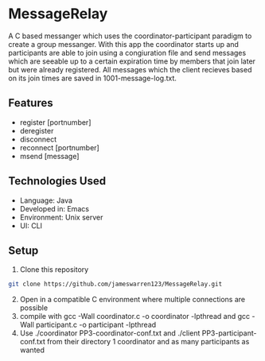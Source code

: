 # MessageRelay
A C based messanger which uses the coordinator-participant paradigm to create a group messanger. With this app the coordinator starts up and participants are able to join using a congiuration file and send messages which are seeable up to a certain expiration time by members that join later but were already registered. All messages which the client recieves based on its join times are saved in 1001-message-log.txt.
## Features
- register [portnumber]
- deregister
- disconnect
- reconnect [portnumber]
- msend [message]
## Technologies Used
- Language: Java
- Developed in: Emacs
- Environment: Unix server
- UI: CLI
## Setup
1. Clone this repository
```bash
git clone https://github.com/jameswarren123/MessageRelay.git
```
2. Open in a compatible C environment where multiple connections are possible
3. compile with gcc -Wall coordinator.c -o coordinator -lpthread and gcc -Wall participant.c -o participant -lpthread
4. Use ./coordinator PP3-coordinator-conf.txt and ./client PP3-participant-conf.txt from their directory 1 coordinator and as many participants as wanted
